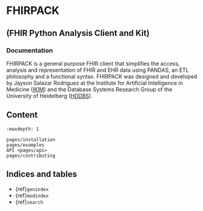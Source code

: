 # FHIRPACK 

## (FHIR Python Analysis Client and Kit)

### Documentation

FHIRPACK is a general purpose FHIR client that simplifies the access, analysis and representation of FHIR and EHR data using PANDAS, an ETL philosophy and a functional syntax. FHIRPACK was designed and developed by Jayson Salazar Rodriguez at the Institute for Artificial Intelligence in Medicine ([IKIM](https://mml.ikim.nrw/)) and the Database Systems Research Group of the University of Heidelberg ([HDDBS](https://dbs.ifi.uni-heidelberg.de/)). 

## Content
```{toctree}
:maxdepth: 1

pages/installation
pages/examples
API <pages/api>
pages/contributing
```


## Indices and tables

- {ref}`genindex`
- {ref}`modindex`
- {ref}`search`
